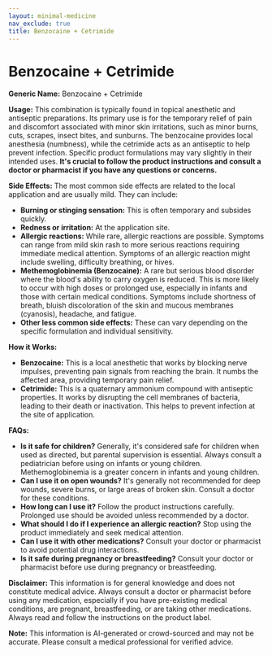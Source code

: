 ```yaml
---
layout: minimal-medicine
nav_exclude: true
title: Benzocaine + Cetrimide
---
```


# Benzocaine + Cetrimide

**Generic Name:** Benzocaine + Cetrimide

**Usage:** This combination is typically found in topical anesthetic and antiseptic preparations.  Its primary use is for the temporary relief of pain and discomfort associated with minor skin irritations, such as minor burns, cuts, scrapes, insect bites, and sunburns.  The benzocaine provides local anesthesia (numbness), while the cetrimide acts as an antiseptic to help prevent infection.  Specific product formulations may vary slightly in their intended uses.  **It's crucial to follow the product instructions and consult a doctor or pharmacist if you have any questions or concerns.**

**Side Effects:**  The most common side effects are related to the local application and are usually mild. They can include:

* **Burning or stinging sensation:** This is often temporary and subsides quickly.
* **Redness or irritation:** At the application site.
* **Allergic reactions:** While rare, allergic reactions are possible. Symptoms can range from mild skin rash to more serious reactions requiring immediate medical attention.  Symptoms of an allergic reaction might include swelling, difficulty breathing, or hives.
* **Methemoglobinemia (Benzocaine):** A rare but serious blood disorder where the blood's ability to carry oxygen is reduced. This is more likely to occur with high doses or prolonged use, especially in infants and those with certain medical conditions.  Symptoms include shortness of breath, bluish discoloration of the skin and mucous membranes (cyanosis), headache, and fatigue.
* **Other less common side effects:**  These can vary depending on the specific formulation and individual sensitivity.


**How it Works:**

* **Benzocaine:**  This is a local anesthetic that works by blocking nerve impulses, preventing pain signals from reaching the brain.  It numbs the affected area, providing temporary pain relief.
* **Cetrimide:** This is a quaternary ammonium compound with antiseptic properties. It works by disrupting the cell membranes of bacteria, leading to their death or inactivation.  This helps to prevent infection at the site of application.


**FAQs:**

* **Is it safe for children?**  Generally, it's considered safe for children when used as directed, but parental supervision is essential.  Always consult a pediatrician before using on infants or young children.  Methemoglobinemia is a greater concern in infants and young children.
* **Can I use it on open wounds?**  It's generally not recommended for deep wounds, severe burns, or large areas of broken skin. Consult a doctor for these conditions.
* **How long can I use it?**  Follow the product instructions carefully.  Prolonged use should be avoided unless recommended by a doctor.
* **What should I do if I experience an allergic reaction?**  Stop using the product immediately and seek medical attention.
* **Can I use it with other medications?**  Consult your doctor or pharmacist to avoid potential drug interactions.
* **Is it safe during pregnancy or breastfeeding?**  Consult your doctor or pharmacist before use during pregnancy or breastfeeding.


**Disclaimer:**  This information is for general knowledge and does not constitute medical advice.  Always consult a doctor or pharmacist before using any medication, especially if you have pre-existing medical conditions, are pregnant, breastfeeding, or are taking other medications.  Always read and follow the instructions on the product label.


**Note:** This information is AI-generated or crowd-sourced and may not be accurate. Please consult a medical professional for verified advice.